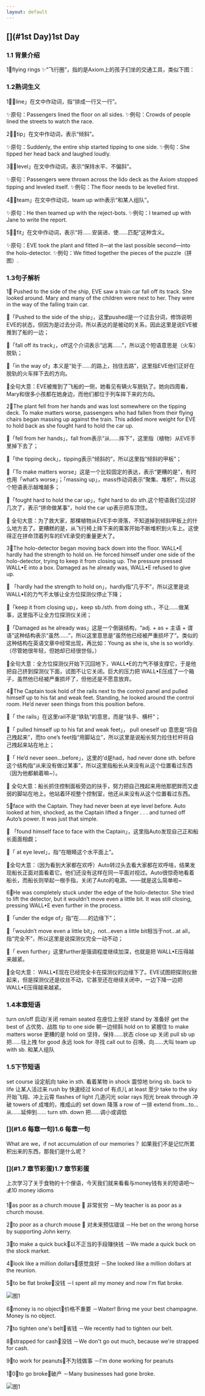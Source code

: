 ```yaml
---
layout: default
---
```


## [](#1st Day)1st Day

### [](#1.1背景介绍)1.1 背景介绍

1⃣️flying rings
✨“飞行圈”，指的是Axiom上的孩子们坐的交通工具，类似下图：
 
 
### [](#1.2熟词生义)1.2熟词生义

1⃣️「line」在文中作动词，指“排成一行又一行”。

✨原句：Passengers lined the floor on all sides.
✨例句：Crowds of people lined the streets to watch the race.

2⃣️「tip」在文中作动词，表示“倾斜”。

✨原句：Suddenly, the entire ship started tipping to one side.
✨例句：She tipped her head back and laughed loudly.

3⃣️「level」在文中作动词，表示“保持水平、不偏斜”。

✨原句：Passengers were thrown across the lido deck as the Axiom stopped tipping and leveled itself.
✨例句：The floor needs to be levelled first.

4⃣️「team」在文中作动词，team up with表示“和某人组队”。

✨原句：He then teamed up with the reject-bots.
✨例句：I teamed up with Jane to write the report.

5⃣️「fit」在文中作动词，表示“将……安装进、使……匹配”这种含义。

✨原句：EVE took the plant and fitted it—at the last possible second—into the holo-detector.
✨例句：We fitted together the pieces of the puzzle（拼图）.


### [](#1.3句子解析)1.3句子解析

1⃣️ Pushed to the side of the ship, EVE saw a train car fall off its track. She looked around. Mary and many of the children were next to her. They were in the way of the falling train car.

🌟「Pushed to the side of the ship」，这里pushed是一个过去分词，修饰说明EVE的状态，但因为是过去分词，所以表达的是被动的关系，因此这里是说EVE被推到了船的一边；

🌟「fall off its track」，off这个介词表示“远离……”，所以这个短语意思是（火车）脱轨；

🌟「in the way of」本义是“处于……的路上，挡住去路”，这里指EVE他们正好在脱轨的火车摔下去的方向。

🌟全句大意：EVE被推到了飞船的一侧，她看见有辆火车脱轨了。她向四周看，Mary和很多小孩都在她身边，而他们都位于列车摔下来的方向。


2⃣️The plant fell from her hands and was lost somewhere on the tipping deck. To make matters worse, passengers who had fallen from their flying chairs began massing up against the train. This added more weight for EVE to hold back as she fought hard to hold the car up.

🌟「fell from her hands」，fall from表示“从……摔下”，这里指（植物）从EVE手里掉下去了；

🌟「the tipping deck」，tipping表示“倾斜的”，所以这里指“倾斜的甲板”；

🌟「To make matters worse」这是一个比较固定的表达，表示“更糟的是”，有时也用「what’s worse」；「massing up」，mass作动词表示“聚集、堆积”，所以这个短语表示越堆越多；

🌟「fought hard to hold the car up」，fight hard to do sth.这个短语我们见过好几次了，表示“拼命做某事”，hold the car up表示把车顶住。

🌟 全句大意：为了救大家，那棵植物从EVE手中滑落，不知道掉到倾斜甲板上的什么地方去了。更糟糕的是，从飞行椅上摔下来的乘客开始不断堆积到火车上。这使得正在拼命顶着列车的EVE承受的重量更大了。

3⃣️The holo-detector began moving back down into the floor. WALL•E hardly had the strength to hold on. He forced himself under one side of the holo-detector, trying to keep it from closing up. The pressure pressed WALL•E into a box. Damaged as he already was, WALL•E refused to give up.

🌟 「hardly had the strength to hold on」，hardly指“几乎不”，所以这里是说WALL•E的力气不太够让全方位探测仪停止下降；

🌟「keep it from closing up」，keep sb./sth. from doing sth.，不让……做某事，这里指不让全方位探测仪关闭；

🌟「Damaged as he already was」这是一个倒装结构，“adj. + as + 主语 + 谓语”这种结构表示“虽然……”，所以这里意思是“虽然他已经被严重损坏了”。类似的这种结构在英语文章中经常出现，再比如：Young as she is, she is so worldly. （尽管她很年轻，但她却已经很世俗。）

🌟全句大意：全方位探测仪开始下沉回地下，WALL•E的力气不够支撑它，于是他把自己挤到探测仪下面，试图不让它关闭。巨大的压力把 WALL•E压成了一个箱子，虽然他已经被严重损坏了，但他还是不愿意放弃。

4⃣️The Captain took hold of the rails next to the control panel and pulled himself up to his fat and weak feet. Standing, he looked around the control room. He’d never seen things from this position before.

🌟「 the rails」在这里rail不是“铁轨”的意思，而是“扶手、横杆”；

🌟「 pulled himself up to his fat and weak feet」， pull oneself up 意思是“将自己拽起来”，而to one’s feet指“用脚站立”，所以这里是说船长努力拉住栏杆将自己拽起来站在地上；

🌟「 He’d never seen…before」，这里的’d是had，had never done sth. before这个结构指“从来没有做过某事”，所以这里指船长从来没有从这个位置看过东西（因为他都躺着嘛~）。

🌟 全句大意：船长抓住控制面板旁边的扶手，努力把自己拽起来用他那肥胖而又虚弱的脚站在地上。他站着环视整个控制室，他还从来没有从这个位置看过东西。

5⃣️face with the Captain. They had never been at eye level before. Auto looked at him, shocked, as the Captain lifted a finger . . . and turned off Auto’s power. It was just that simple.

🌟 「found himself face to face with the Captain」，这里指Auto发现自己正和船长面面相觑；

🌟「 at eye level」，指“在眼睛这个水平面上”。

🌟全句大意：（因为看到大家都在欢呼）Auto转过头去看大家都在欢呼啥，结果发现船长正面对面看着它。他们还没有这样在同一平面对视过。Auto很惊奇地看着船长，而船长则举起一根手指，关闭了Auto的电源。——就是这么简单啦~

6⃣️He was completely stuck under the edge of the holo-detector. She tried to lift the detector, but it wouldn’t move even a little bit. It was still closing, pressing WALL•E even further in the process.

🌟「under the edge of」指“在……的边缘下”；

🌟「wouldn’t move even a little bit」，not…even a little bit相当于not...at all，指“完全不”，所以这里是说探测仪完全一动不动；

🌟「 even further」这里further是强调程度继续加深，也就是把 WALL•E压得越来越紧。

🌟全句大意： WALL•E现在已经完全卡在探测仪的边缘下了。EVE试图把探测仪掀起来，但是探测仪还是纹丝不动，它甚至还在继续关闭中，一边下降一边把 WALL•E压得越来越紧。


### [](#1.4本章短语)1.4本章短语

turn on/off 启动/关闭
remain seated 在座位上坐好
stand by 准备好
get the best of 占优势、战胜
tip to one side 朝一边倾斜
hold on to 紧握住
to make matters worse 更糟的是
hold on 坚持，保持……状态
close up 关闭
pull sb up 把……往上拽
for good 永远
look for 寻找
call out to 召唤、向……大叫
team up with sb. 和某人组队

### [](#1.5下节短语)1.5下节短语

set course 设定航向
take in sth. 看着某物
in shock 震惊地
bring sb. back to life 让某人活过来
rush by 快速经过
kind of 有点儿
at least 至少
take to the sky 开始飞翔、冲上云霄
flashes of light 几道闪光
solar rays 阳光
break through 冲破
towers of 成堆的，推成山的
set down 降落
a row of 一排
extend from…to… 从……延伸到……
turn sth. down  把……调小或调低

### [](#1.6 每章一句)1.6 每章一句

What are we，if not accumulation of our memories？
如果我们不是记忆所累积出来的东西，那我们是什么呢？

### [](#1.7 章节彩蛋)1.7 章节彩蛋

上次学习了关于食物的十个俚语，今天我们就来看看与money钱有关的短语吧～
💰10 money idioms

1⃣️as poor as a church mouse － 非常贫穷
－My teacher is as poor as a church mouse.

2⃣️to poor as a church mouse － 对未来预估错误
－He bet on the wrong horse by supporting John kerry.

3⃣️to make a quick buck－以不正当的手段赚快钱
－We made a quick buck on the stock market.

4⃣️look like a million dollars－感觉良好
－She looked like a million dollars at the reunion.

5⃣️to be flat broke－没钱
－I spent all my money and now I'm flat broke.

![图1](/walle_part24_note/30211539347040_.pic.jpg  "图1")

6⃣️money is no object－价格不重要
－Waiter! Bring me your best champagne. Money is no object.

7⃣️to tighten one's belt－省钱
－We recently had to tighten our belt.

8⃣️strapped for cash－没钱
－We don't go out much, because we're strapped for cash.

9⃣️to work for peanuts－不为钱做事
－I'm done working for peanuts

1⃣️0⃣️to go broke－破产
－Many businesses had gone broke.

![图1](/walle_part24_note/30251539347098_.pic.jpg  "图1")


